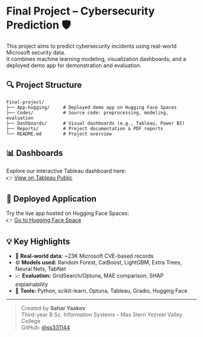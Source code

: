 # Final Project – Cybersecurity Prediction 🛡️

This project aims to predict cybersecurity incidents using real-world Microsoft security data.  
It combines machine learning modeling, visualization dashboards, and a deployed demo app for demonstration and evaluation.

## 🔍 Project Structure

```text
Final-project/
├── App-hugging/     # Deployed demo app on Hugging Face Spaces
├── Codes/           # Source code: preprocessing, modeling, evaluation
├── Dashboards/      # Visual dashboards (e.g., Tableau, Power BI)
├── Reports/         # Project documentation & PDF reports
└── README.md        # Project overview
```


## 📊 Dashboards

Explore our interactive Tableau dashboard here:  
👉 [View on Tableau Public](https://public.tableau.com/app/profile/yaakov.sahar)

## 🤖 Deployed Application

Try the live app hosted on Hugging Face Spaces:  
👉 [Go to Hugging Face Space](https://huggingface.co/spaces/YOUR_SPACE_LINK)

## 💡 Key Highlights

- 📁 **Real-world data:** ~23K Microsoft CVE-based records
- ⚙️ **Models used:** Random Forest, CatBoost, LightGBM, Extra Trees, Neural Nets, TabNet
- 📈 **Evaluation:** GridSearch/Optuna, MAE comparison, SHAP explainability
- 🧩 **Tools:** Python, scikit-learn, Optuna, Tableau, Gradio, Hugging Face

---

> Created by **Sahar Yaakov**  
> Third-year B.Sc. Information Systems – Max Stern Yezreel Valley College  
> GitHub: [@ss331144](https://github.com/ss331144)
